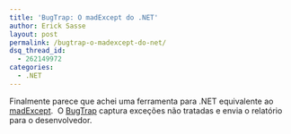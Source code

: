 ```yaml
---
title: 'BugTrap: O madExcept do .NET'
author: Erick Sasse
layout: post
permalink: /bugtrap-o-madexcept-do-net/
dsq_thread_id:
  - 262149972
categories:
  - .NET
---
```

Finalmente parece que achei uma ferramenta para .NET equivalente ao [madExcept][1].  O [BugTrap][2] captura exceções não tratadas e envia o relatório para o desenvolvedor.

 [1]: http://www.madshi.net/madExceptDescription.htm
 [2]: http://www.codeproject.com/tools/BugTrap.asp